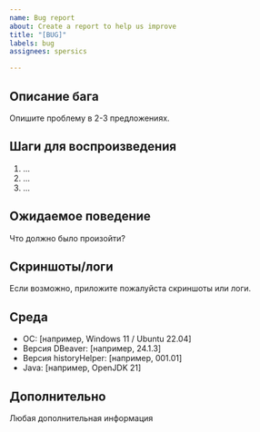 ```yaml
---
name: Bug report
about: Create a report to help us improve
title: "[BUG]"
labels: bug
assignees: spersics

---
```


## Описание бага
Опишите проблему в 2-3 предложениях.

## Шаги для воспроизведения
1. ...
2. ...
3. ...

## Ожидаемое поведение
Что должно было произойти?

## Скриншоты/логи
Если возможно, приложите пожалуйста скриншоты или логи.

## Среда
- OC: [например, Windows 11 / Ubuntu 22.04]
- Версия DBeaver: [например, 24.1.3]
- Версия historyHelper: [например, 001.01]
- Java: [например, OpenJDK 21]

## Дополнительно
Любая дополнительная информация
